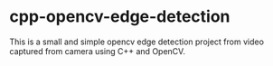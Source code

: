 # cpp-opencv-edge-detection
This is a small and simple opencv edge detection project from video captured from camera using C++ and OpenCV.
